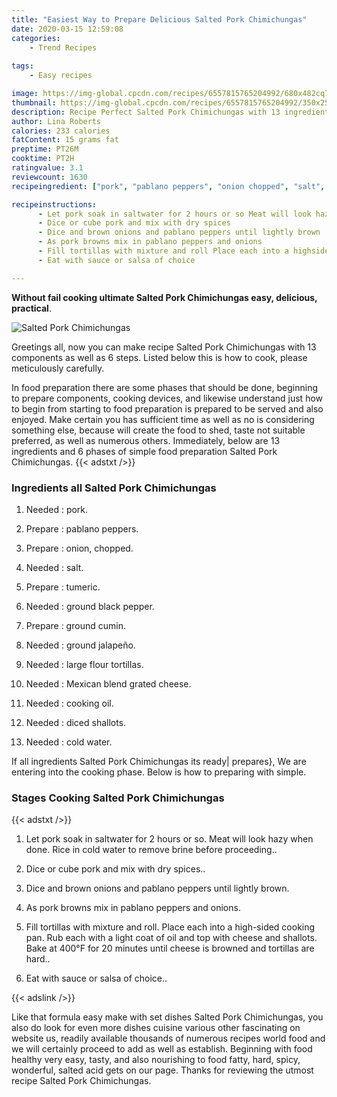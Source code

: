 ```yaml
---
title: "Easiest Way to Prepare Delicious Salted Pork Chimichungas"
date: 2020-03-15 12:59:08
categories:
    - Trend Recipes
    
tags:
    - Easy recipes

image: https://img-global.cpcdn.com/recipes/6557815765204992/680x482cq70/salted-pork-chimichungas-recipe-main-photo.jpg
thumbnail: https://img-global.cpcdn.com/recipes/6557815765204992/350x250cq70/salted-pork-chimichungas-recipe-main-photo.jpg
description: Recipe Perfect Salted Pork Chimichungas with 13 ingredients and 6 stages of easy cooking.
author: Lina Roberts
calories: 233 calories
fatContent: 15 grams fat
preptime: PT26M
cooktime: PT2H
ratingvalue: 3.1
reviewcount: 1630
recipeingredient: ["pork", "pablano peppers", "onion chopped", "salt", "tumeric", "ground black pepper", "ground cumin", "ground jalapeo", "large flour tortillas", "Mexican blend grated cheese", "cooking oil", "diced shallots", "cold water"]

recipeinstructions: 
      - Let pork soak in saltwater for 2 hours or so Meat will look hazy when done Rice in cold water to remove brine before proceeding 
      - Dice or cube pork and mix with dry spices 
      - Dice and brown onions and pablano peppers until lightly brown 
      - As pork browns mix in pablano peppers and onions 
      - Fill tortillas with mixture and roll Place each into a highsided cooking pan Rub each with a light coat of oil and top with cheese and shallots Bake at 400F for 20 minutes until cheese is browned and tortillas are hard 
      - Eat with sauce or salsa of choice

---
```




**Without fail cooking ultimate Salted Pork Chimichungas easy, delicious, practical**. 


![Salted Pork Chimichungas](https://img-global.cpcdn.com/recipes/6557815765204992/680x482cq70/salted-pork-chimichungas-recipe-main-photo.jpg "Salted Pork Chimichungas")




Greetings all, now you can make recipe Salted Pork Chimichungas with 13 components as well as 6 steps. Listed below this is how to cook, please meticulously carefully.

In food preparation there are some phases that should be done, beginning to prepare components, cooking devices, and likewise understand just how to begin from starting to food preparation is prepared to be served and also enjoyed. Make certain you has sufficient time as well as no is considering something else, because will create the food to shed, taste not suitable preferred, as well as numerous others. Immediately, below are 13 ingredients and 6 phases of simple food preparation Salted Pork Chimichungas.
{{< adstxt />}}

### Ingredients all Salted Pork Chimichungas


1. Needed  : pork.

1. Prepare  : pablano peppers.

1. Prepare  : onion, chopped.

1. Needed  : salt.

1. Prepare  : tumeric.

1. Needed  : ground black pepper.

1. Prepare  : ground cumin.

1. Needed  : ground jalapeño.

1. Needed  : large flour tortillas.

1. Needed  : Mexican blend grated cheese.

1. Needed  : cooking oil.

1. Needed  : diced shallots.

1. Needed  : cold water.



If all ingredients Salted Pork Chimichungas its ready| prepares}, We are entering into the cooking phase. Below is how to preparing with simple.

### Stages Cooking Salted Pork Chimichungas

{{< adstxt />}}


1. Let pork soak in saltwater for 2 hours or so. Meat will look hazy when done. Rice in cold water to remove brine before proceeding..



1. Dice or cube pork and mix with dry spices..



1. Dice and brown onions and pablano peppers until lightly brown.



1. As pork browns mix in pablano peppers and onions.



1. Fill tortillas with mixture and roll. Place each into a high-sided cooking pan. Rub each with a light coat of oil and top with cheese and shallots. Bake at 400°F for 20 minutes until cheese is browned and tortillas are hard..



1. Eat with sauce or salsa of choice..





{{< adslink />}}

Like that formula easy make with set dishes Salted Pork Chimichungas, you also do look for even more dishes cuisine various other fascinating on website us, readily available thousands of numerous recipes world food and we will certainly proceed to add as well as establish. Beginning with food healthy very easy, tasty, and also nourishing to food fatty, hard, spicy, wonderful, salted acid gets on our page. Thanks for reviewing the utmost recipe Salted Pork Chimichungas.
